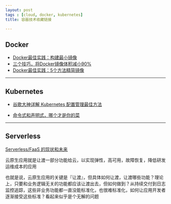 ```yaml
---
layout: post
tags : [cloud, docker, kubernetes]
title: 容器技术收藏链接

---
```


## Docker

* [Docker最佳实践：构建最小镜像](https://mp.weixin.qq.com/s/4hGUhEc5XrEg2SSD2mcVrg)
* [三个技巧，将Docker镜像体积减小90%](https://mp.weixin.qq.com/s/HSD5PARjWba0cEUAyS-Ntw)
* [Docker最佳实践：5个方法精简镜像](https://mp.weixin.qq.com/s?__biz=MzU4MzA0MTc3Nw==&mid=2247484232&idx=1&sn=88654ca57d06fadb59b7a40a8bb1f338)

---

## Kubernetes

* [谷歌大神详解 Kubernetes 配置管理最佳方法](https://mp.weixin.qq.com/s?__biz=MzU1OTAzNzc5MQ==&mid=2247484362&idx=1&sn=0c82005520abf3f2d1d8ff64730d4dc0&chksm=fc1c2ffacb6ba6ec57b47e52930d3b4d8f042bf840ffc32fea20a1e167c0772b65d8d58cf5fe&scene=21)

* [命令式和声明式，哪个才是你的菜](https://blog.csdn.net/jessise_zhan/article/details/80129755)

---

## Serverless

[Serverless/FaaS 的现状和未来](http://jolestar.com/serverless-faas-current-status-and-future)

云原生应用就是让渡一部分功能给云，以实现弹性，高可用，故障恢复，降低研发运维成本的应用

也就是说，云原生应用的关键是『让渡』，但具体如何让渡，让渡哪些功能？理论上，只要和业务逻辑无关的功能都应该让渡出去，但如何做到？从持续交付到日志监控追踪，这些非业务功能都一直没能标准化，也很难标准化，如何让应用开发者逐渐接受这些标准？看起来似乎是个无解的问题
